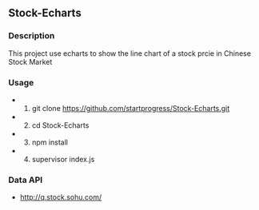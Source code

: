 ## Stock-Echarts

### Description
This project use echarts to show the line chart of a stock prcie in Chinese Stock Market

### Usage
* 1. git clone https://github.com/startprogress/Stock-Echarts.git
* 2. cd Stock-Echarts
* 3. npm install
* 4. supervisor index.js

### Data API
* http://q.stock.sohu.com/
